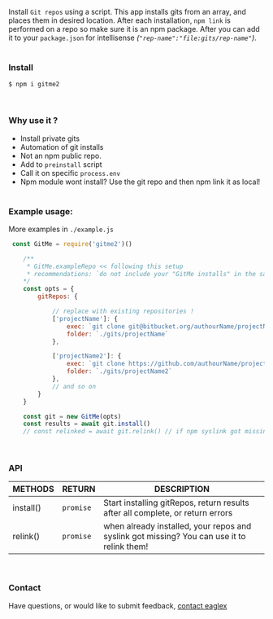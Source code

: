 Install `Git repos` using a script. This app installs gits from an array, and places them in desired location. After each installation, `npm link` is performed on a repo so make sure it is an npm package.  After you can add it to your `package.json` for intellisense _(`"rep-name":"file:gits/rep-name"`)_.
&nbsp;
&nbsp;



### Install
```shell
$ npm i gitme2
```
&nbsp;
&nbsp;



### Why use it ?
* Install private gits
* Automation of git installs
* Not an npm public repo.
* Add to `preinstall` script
* Call it on specific `process.env`
* Npm module wont install? Use the git repo and then npm link it as local!
&nbsp;
&nbsp;



### Example usage:
More examples in `./example.js`

```js
 const GitMe = require('gitme2')()

    /** 
     * GitMe.exampleRepo << following this setup
     * recommendations: `do not include your "GitMe installs" in the same dir as your project!, treat it as ./local_node_modules or ./gits` for example.
    */
    const opts = {
        gitRepos: {

            // replace with existing repositories !
            ['projectName']: {
                exec: `git clone git@bitbucket.org/authourName/projectName.git`, 
                folder: `./gits/projectName` 
            },

            ['projectName2']: {
                exec: `git clone https://github.com/authourName/projectName2.git`,  
                folder: `./gits/projectName2` 
            },
            // and so on
        }
    }

    const git = new GitMe(opts)
    const results = await git.install()
    // const relinked = await git.relink() // if npm syslink got missing, try to relink them 
```
&nbsp;
&nbsp;



### API

|METHODS                |RETURN                          |DESCRIPTION                         |
|----------------|-------------------------------|-----------------------------|
|install() | `promise` |Start installing gitRepos, return results after all complete, or return errors |
|relink() | `promise` |when already installed, your repos and syslink got missing? You can use it to relink them! |
&nbsp;
&nbsp;




### Contact
Have questions, or would like to submit feedback, [contact eaglex](https://eaglex.net/app/contact?product=gitme2)


